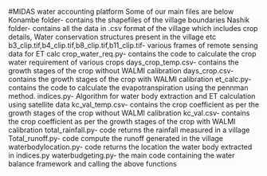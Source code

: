 #MIDAS water accounting platform
Some of our main files are below
Konambe folder- contains the shapefiles of the village boundaries
Nashik folder- contains all the data in .csv format of the village which includes 
               crop details, Water conservation structures present in the village etc
b3_clip.tif,b4_clip.tif,b8_clip.tif,b11_clip.tif- various frames of remote sensing data for ET calc
crop_water_req.py- contains the code to calculate the crop water requirement of various crops
days_crop_temp.csv- contains the growth stages of the crop without WALMI calibration
days_crop.csv- contains the growth stages of the crop with WALMI calibration
et_calc.py- contains the code to calculate the evapotranspiration using the pennman method.
indices.py- Algorithm for water body extraction and ET calculation using satellite data
kc_val_temp.csv- contains the crop coefficient as per the growth stages of the crop without WALMI calibration
kc_val.csv- contains the crop coefficient as per the growth stages of the crop with WALMI calibration
total_rainfall.py- code returns the rainfall measured in a village
Total_runoff.py- code compute the runoff generated in the village
waterbodylocation.py- code returns the location the water body extracted in indices.py
waterbudgeting.py- the main code containing the water balance framework and calling the above functions
